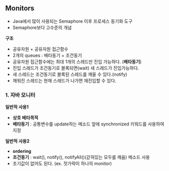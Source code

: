 ## Monitors

- Java에서 많이 사용되는 Semaphore 이후 프로세스 동기화 도구
- Semaphore보다 고수준의 개념

**구조**

- 공유자원 + 공유자원 접근함수
- 2개의 queues : 배타동기 + 조건동기
- 공유자원 접근함수에는 최대 1개의 스레드만 진입 가능하다. (**배타동기**)
- 진입 스레드가 조건동기로 블록되면(wait) 새 스레드가 진입가능하다.
- 새 스레드는 조건동기로 블록된 스레드를 깨울 수 있다.(notify)
- 깨워진 스레드는 현재 스레드가 나가면 재진입할 수 있다.

### 1. 자바 모니터

**일반적 사용1**

- **상호 배타목적**
- **배타동기** : 공통변수를 update하는 메소드 앞에 synchronized 키워드를 사용하여 지정

**일반적 사용2**

- **ordering**
- **조건동기** : wait(), notify(), notifyAll()(갇혀있는 모두를 깨움) 메소드 사용
- 초기값이 없어도 된다. (ex. 젓가락이 하나의 monitor)
